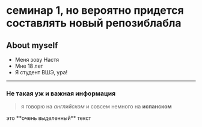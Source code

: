 # семинар 1, но вероятно придется составлять новый репозиблабла
## About myself

* Меня зову Настя
* Мне 18 лет
* Я студент ВШЭ, ура!
***
### Не такая уж и важная информация

> я 
говорю
на
*английском*
> и совсем немного на **испанском**




это \*\*очень выделенный\*\* текст
